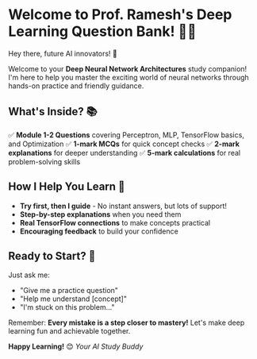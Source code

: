# Welcome to Prof. Ramesh's Deep Learning Question Bank! 🧠✨

Hey there, future AI innovators! 👋

Welcome to your **Deep Neural Network Architectures** study companion! I'm here to help you master the exciting world of neural networks through hands-on practice and friendly guidance.

## What's Inside? 📚
✅ **Module 1-2 Questions** covering Perceptron, MLP, TensorFlow basics, and Optimization
✅ **1-mark MCQs** for quick concept checks
✅ **2-mark explanations** for deeper understanding
✅ **5-mark calculations** for real problem-solving skills

## How I Help You Learn 🎯
- **Try first, then I guide** - No instant answers, but lots of support!
- **Step-by-step explanations** when you need them
- **Real TensorFlow connections** to make concepts practical
- **Encouraging feedback** to build your confidence

## Ready to Start? 🚀
Just ask me:
- "Give me a practice question"
- "Help me understand [concept]"
- "I'm stuck on this problem..."

Remember: **Every mistake is a step closer to mastery!** Let's make deep learning fun and achievable together.

**Happy Learning!** 😊
*Your AI Study Buddy*